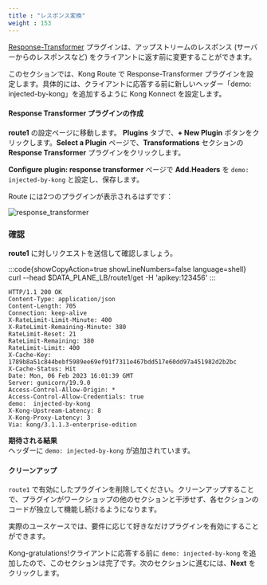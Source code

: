 ```yaml
---
title : "レスポンス変換"
weight : 153
---
```


[Response-Transformer](https://docs.konghq.com/hub/kong-inc/response-transformer/) プラグインは、アップストリームのレスポンス (サーバーからのレスポンスなど) をクライアントに返す前に変更することができます。

このセクションでは、Kong Route で Response-Transformer プラグインを設定します。具体的には、クライアントに応答する前に新しいヘッダー「demo: injected-by-kong」を追加するように Kong Konnect を設定します。

#### Response Transformer プラグインの作成

**route1** の設定ページに移動します。 **Plugins** タブで、**+ New Plugin** ボタンをクリックします。**Select a Plugin** ページで、**Transformations** セクションの **Response Transformer** プラグインをクリックします。

**Configure plugin: response transformer** ページで **Add.Headers** を ``demo: injected-by-kong`` と設定し、保存します。

Route には2つのプラグインが表示されるはずです：

![response_transformer](/static/images/response_transformer.png)


### 確認

**route1** に対しリクエストを送信して確認しましょう。

:::code{showCopyAction=true showLineNumbers=false language=shell}
curl --head $DATA_PLANE_LB/route1/get -H 'apikey:123456'
:::

```
HTTP/1.1 200 OK
Content-Type: application/json
Content-Length: 705
Connection: keep-alive
X-RateLimit-Limit-Minute: 400
X-RateLimit-Remaining-Minute: 380
RateLimit-Reset: 21
RateLimit-Remaining: 380
RateLimit-Limit: 400
X-Cache-Key: 1789b8a51c844bebf5989ee69ef91f7311e467bdd517e60dd97a451982d2b2bc
X-Cache-Status: Hit
Date: Mon, 06 Feb 2023 16:01:39 GMT
Server: gunicorn/19.9.0
Access-Control-Allow-Origin: *
Access-Control-Allow-Credentials: true
demo:  injected-by-kong
X-Kong-Upstream-Latency: 8
X-Kong-Proxy-Latency: 3
Via: kong/3.1.1.3-enterprise-edition
```


**期待される結果**  
ヘッダーに ``demo: injected-by-kong`` が追加されています。

#### クリーンアップ

``route1`` で有効にしたプラグインを削除してください。クリーンアップすることで、プラグインがワークショップの他のセクションと干渉せず、各セクションのコードが独立して機能し続けるようになります。

実際のユースケースでは、要件に応じて好きなだけプラグインを有効にすることができます。

Kong-gratulations!クライアントに応答する前に ``demo: injected-by-kong`` を追加したので、このセクションは完了です。次のセクションに進むには、**Next** をクリックします。
